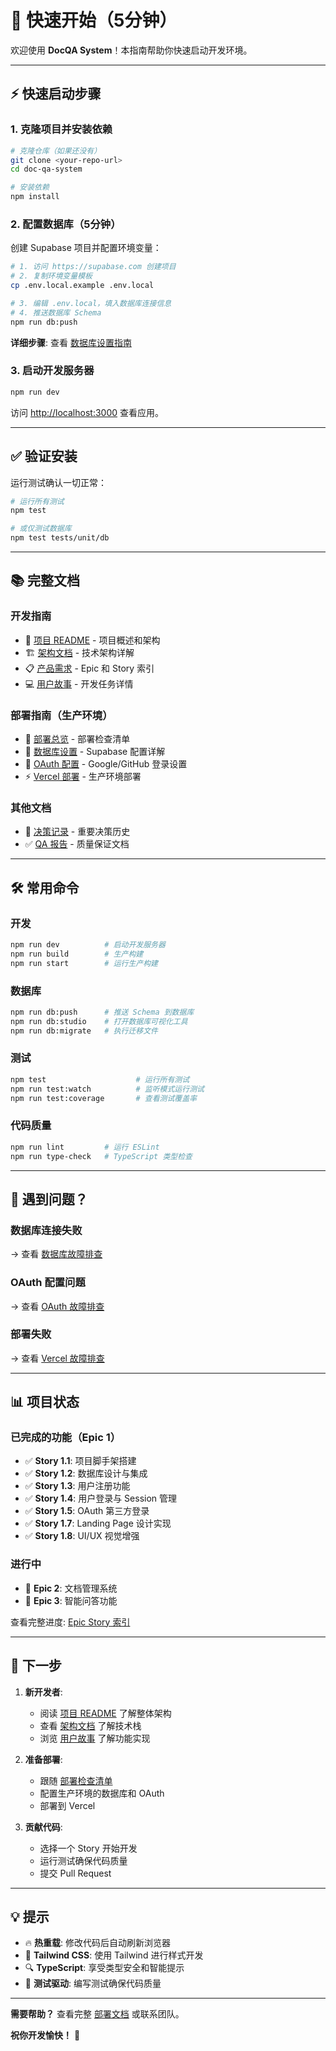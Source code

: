 # 🚀 快速开始（5分钟）

欢迎使用 **DocQA System**！本指南帮助你快速启动开发环境。

---

## ⚡ 快速启动步骤

### 1. 克隆项目并安装依赖

```bash
# 克隆仓库（如果还没有）
git clone <your-repo-url>
cd doc-qa-system

# 安装依赖
npm install
```

### 2. 配置数据库（5分钟）

创建 Supabase 项目并配置环境变量：

```bash
# 1. 访问 https://supabase.com 创建项目
# 2. 复制环境变量模板
cp .env.local.example .env.local

# 3. 编辑 .env.local，填入数据库连接信息
# 4. 推送数据库 Schema
npm run db:push
```

**详细步骤**: 查看 [数据库设置指南](docs/deployment/1-database-setup.md)

### 3. 启动开发服务器

```bash
npm run dev
```

访问 [http://localhost:3000](http://localhost:3000) 查看应用。

---

## ✅ 验证安装

运行测试确认一切正常：

```bash
# 运行所有测试
npm test

# 或仅测试数据库
npm test tests/unit/db
```

---

## 📚 完整文档

### 开发指南
- 📖 [项目 README](README.md) - 项目概述和架构
- 🏗️ [架构文档](docs/architecture.md) - 技术架构详解
- 📋 [产品需求](docs/prd/epic-story-index.md) - Epic 和 Story 索引
- 💻 [用户故事](docs/stories/) - 开发任务详情

### 部署指南（生产环境）
- 🚀 [部署总览](docs/deployment/README.md) - 部署检查清单
- 💾 [数据库设置](docs/deployment/1-database-setup.md) - Supabase 配置详解
- 🔐 [OAuth 配置](docs/deployment/2-oauth-setup.md) - Google/GitHub 登录设置
- ⚡ [Vercel 部署](docs/deployment/3-vercel-deployment.md) - 生产环境部署

### 其他文档
- 📝 [决策记录](docs/decisions/) - 重要决策历史
- ✅ [QA 报告](docs/qa/) - 质量保证文档

---

## 🛠️ 常用命令

### 开发
```bash
npm run dev          # 启动开发服务器
npm run build        # 生产构建
npm run start        # 运行生产构建
```

### 数据库
```bash
npm run db:push      # 推送 Schema 到数据库
npm run db:studio    # 打开数据库可视化工具
npm run db:migrate   # 执行迁移文件
```

### 测试
```bash
npm test                    # 运行所有测试
npm run test:watch          # 监听模式运行测试
npm run test:coverage       # 查看测试覆盖率
```

### 代码质量
```bash
npm run lint         # 运行 ESLint
npm run type-check   # TypeScript 类型检查
```

---

## 🚨 遇到问题？

### 数据库连接失败
→ 查看 [数据库故障排查](docs/deployment/1-database-setup.md#-故障排查)

### OAuth 配置问题
→ 查看 [OAuth 故障排查](docs/deployment/2-oauth-setup.md#-故障排查)

### 部署失败
→ 查看 [Vercel 故障排查](docs/deployment/3-vercel-deployment.md#-故障排查)

---

## 📊 项目状态

### 已完成的功能（Epic 1）

- ✅ **Story 1.1**: 项目脚手架搭建
- ✅ **Story 1.2**: 数据库设计与集成
- ✅ **Story 1.3**: 用户注册功能
- ✅ **Story 1.4**: 用户登录与 Session 管理
- ✅ **Story 1.5**: OAuth 第三方登录
- ✅ **Story 1.7**: Landing Page 设计实现
- ✅ **Story 1.8**: UI/UX 视觉增强

### 进行中

- 🔄 **Epic 2**: 文档管理系统
- 🔄 **Epic 3**: 智能问答功能

查看完整进度: [Epic Story 索引](docs/prd/epic-story-index.md)

---

## 🎯 下一步

1. **新开发者**:
   - 阅读 [项目 README](README.md) 了解整体架构
   - 查看 [架构文档](docs/architecture.md) 了解技术栈
   - 浏览 [用户故事](docs/stories/) 了解功能实现

2. **准备部署**:
   - 跟随 [部署检查清单](docs/deployment/README.md)
   - 配置生产环境的数据库和 OAuth
   - 部署到 Vercel

3. **贡献代码**:
   - 选择一个 Story 开始开发
   - 运行测试确保代码质量
   - 提交 Pull Request

---

## 💡 提示

- 🔥 **热重载**: 修改代码后自动刷新浏览器
- 🎨 **Tailwind CSS**: 使用 Tailwind 进行样式开发
- 🔍 **TypeScript**: 享受类型安全和智能提示
- 🧪 **测试驱动**: 编写测试确保代码质量

---

**需要帮助？** 查看完整 [部署文档](docs/deployment/README.md) 或联系团队。

**祝你开发愉快！** 🎉
